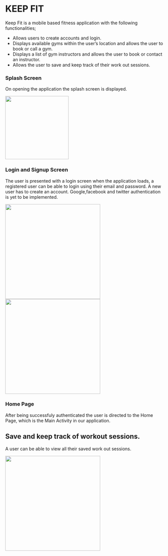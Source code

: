 # KEEP FIT
Keep Fit is a mobile based fitness application with the following functionalities;
- Allows users to create accounts and login.
- Displays available gyms within the user’s location and allows the user to book or call a gym.
- Displays a list of gym instructors and allows the user to book or contact an instructor.
- Allows the user to save and keep track of their work out sessions. 

### Splash Screen
On opening the application the splash screen is displayed.

<img src="https://github.com/JabezNzomo99/KeepFit/blob/master/screenshots/ezgif.com-video-to-gif (1).gif" width="200"/>

### Login and Signup Screen
The user is presented with a login screen when the application loads, a registered user can be able to login using their email and password. A new user has to create an account. Google,facebook and twitter authentication is yet to be implemented. 

<img src="https://github.com/JabezNzomo99/KeepFit/blob/master/screenshots/LoginScreen.png" width="300"/>    <img src="https://github.com/JabezNzomo99/KeepFit/blob/master/screenshots/ezgif.com-video-to-gif.gif" width="300"/>

### Home Page
After being successfuly authenticated the user is directed to the Home Page, which is the Main Activity in our application.

## Save and keep track of workout sessions.
A user can be able to view all their saved work out sessions.

<img src="https://github.com/JabezNzomo99/KeepFit/blob/master/screenshots/Screenshot_20190104-151850.png" width="300"/>



